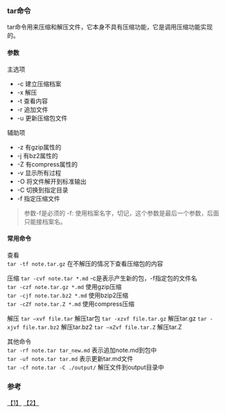 ### tar命令
tar命令用来压缩和解压文件，它本身不具有压缩功能，它是调用压缩功能实现的。

#### 参数
主选项
* -c 建立压缩档案
* -x 解压
* -t 查看内容
* -r 追加文件
* -u 更新压缩包文件

辅助项
* -z 有gzip属性的
* -j 有bz2属性的
* -Z 有compress属性的
* -v 显示所有过程
* -O 将文件解开到标准输出
* -C 切换到指定目录
* -f 指定压缩文件
> 参数-f是必须的
> -f: 使用档案名字，切记，这个参数是最后一个参数，后面只能接档案名。

#### 常用命令
查看  
`tar -tf note.tar.gz`   在不解压的情况下查看压缩包的内容  

压缩
`tar -cvf note.tar *.md` -c是表示产生新的包，-f指定包的文件名    
`tar -czf note.tar.gz *.md` 使用gzip压缩    
`tar -cjf note.tar.bz2 *.md` 使用bzip2压缩   
`tar -cZf note.tar.Z *.md` 使用compress压缩

解压
`tar –xvf file.tar` 解压tar包
`tar -xzvf file.tar.gz` 解压tar.gz
`tar -xjvf file.tar.bz2`  解压tar.bz2
`tar –xZvf file.tar.Z` 解压tar.Z

其他命令  
`tar -rf note.tar tar_new.md` 表示追加note.md到包中  
`tar -uf note.tar tar.md` 表示更新tar.md文件  
`tar -cf note.tar -C ./output/` 解压文件到output目录中

### 参考
[【1】](http://www.cnblogs.com/peida/archive/2012/11/30/2795656.html) [【2】](http://www.cnblogs.com/jyaray/archive/2011/04/30/2033362.html)
